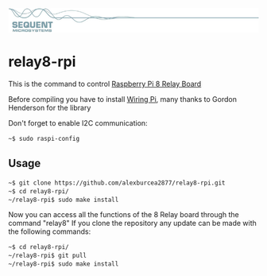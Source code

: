 [![relay8-rpi](readmeres/sequent.jpg)](https://www.sequentmicrosystems.com)

# relay8-rpi

This is the command to control [Raspberry Pi 8 Relay Board](https://www.sequentmicrosystems.com)

Before compiling you have to install [Wiring Pi](http://wiringpi.com/download-and-install/), many thanks to Gordon Henderson for the library

Don't forget to enable I2C communication:
```bash
~$ sudo raspi-config
```

## Usage

```bash
~$ git clone https://github.com/alexburcea2877/relay8-rpi.git
~$ cd relay8-rpi/
~/relay8-rpi$ sudo make install
```

Now you can access all the functions of the 8 Relay board through the command "relay8"
If you clone the repository any update can be made with the following commands:

```bash
~$ cd relay8-rpi/  
~/relay8-rpi$ git pull
~/relay8-rpi$ sudo make install
```  
